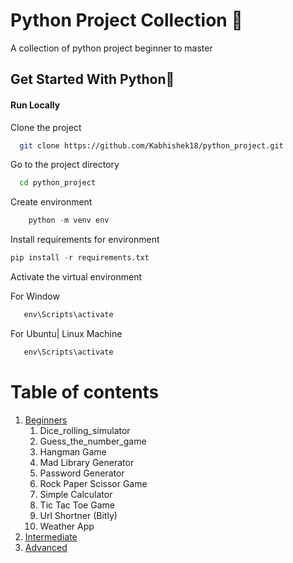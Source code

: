 # Python Project Collection 📝  
A collection of python project beginner to master

## Get Started With Python🚀 
#### Run Locally  

Clone the project  

~~~bash  
  git clone https://github.com/Kabhishek18/python_project.git
~~~

Go to the project directory  
~~~bash  
  cd python_project
~~~

Create environment
~~~Python
    python -m venv env
~~~
Install requirements for environment
~~~Python
pip install -r requirements.txt
~~~

Activate the virtual environment 

For Window 
~~~Python
   env\Scripts\activate  
~~~
For Ubuntu| Linux Machine
~~~Python
   env\Scripts\activate  
~~~
 
# Table of contents  
1. [Beginners](#Beginners)  
    1. Dice_rolling_simulator
    2. Guess_the_number_game
    3. Hangman Game
    4. Mad Library Generator
    5. Password Generator
    6. Rock Paper Scissor Game
    7. Simple Calculator
    8. Tic Tac Toe Game 
    9. Url Shortner (Bitly)
    10. Weather App
2. [Intermediate](#Intermediate)  
2. [Advanced](#Advanced)  

